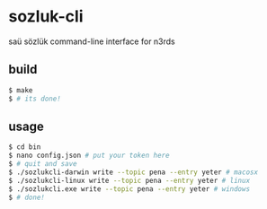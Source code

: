 # sozluk-cli
saü sözlük command-line interface for n3rds

## build

```bash
$ make
$ # its done!
```

## usage

```bash
$ cd bin
$ nano config.json # put your token here
$ # quit and save
$ ./sozlukcli-darwin write --topic pena --entry yeter # macosx
$ ./sozlukcli-linux write --topic pena --entry yeter # linux
$ ./sozlukcli.exe write --topic pena --entry yeter # windows
$ # done!